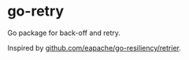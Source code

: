 # go-retry

Go package for back-off and retry.

Inspired by [github.com/eapache/go-resiliency/retrier](https://github.com/eapache/go-resiliency/tree/master/retrier).
